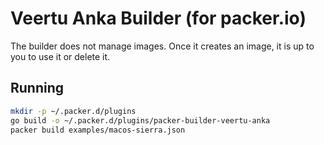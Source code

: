 # Veertu Anka Builder (for packer.io)

The builder does not manage images. Once it creates an image, it is up to you to use it or delete it.

## Running

```bash
mkdir -p ~/.packer.d/plugins
go build -o ~/.packer.d/plugins/packer-builder-veertu-anka
packer build examples/macos-sierra.json
```
